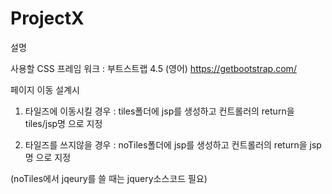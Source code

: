 # ProjectX


설명


사용할 CSS 프레임 워크 : 부트스트랩 4.5 (영어)
https://getbootstrap.com/


페이지 이동 설계시 
1. 타일즈에 이동시킬 경우 : tiles폴더에 jsp를 생성하고 컨트롤러의 return을 tiles/jsp명 으로 지정

2. 타일즈를 쓰지않을 경우 : noTiles폴더에 jsp를 생성하고 컨트롤러의 return을 jsp명 으로 지정

(noTiles에서 jqeury를 쓸 때는 jquery소스코드 필요)
